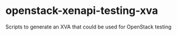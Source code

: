 openstack-xenapi-testing-xva
============================

Scripts to generate an XVA that could be used for OpenStack testing
